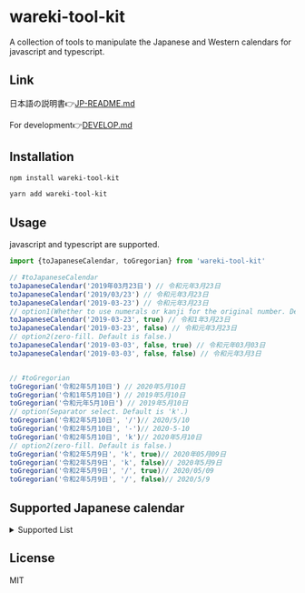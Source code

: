 # wareki-tool-kit

A collection of tools to manipulate the Japanese and Western calendars for javascript and typescript.

## Link

日本語の説明書👉[JP-README.md](https://github.com/Rujuu-prog/wareki-tool-kit/blob/main/JP-README.md)

For development👉[DEVELOP.md](https://github.com/Rujuu-prog/wareki-tool-kit/blob/main/DEVELOP.md)

## Installation

```bash
npm install wareki-tool-kit
```

```bash
yarn add wareki-tool-kit
```

## Usage

javascript and typescript are supported.

```typescript
import {toJapaneseCalendar, toGregorian} from 'wareki-tool-kit'

// ⏬toJapaneseCalendar
toJapaneseCalendar('2019年03月23日') // 令和元年3月23日
toJapaneseCalendar('2019/03/23') // 令和元年3月23日
toJapaneseCalendar('2019-03-23') // 令和元年3月23日
// option1(Whether to use numerals or kanji for the original number. Default is false.)
toJapaneseCalendar('2019-03-23', true) // 令和1年3月23日
toJapaneseCalendar('2019-03-23', false) // 令和元年3月23日
// option2(zero-fill. Default is false.)
toJapaneseCalendar('2019-03-03', false, true) // 令和元年03月03日
toJapaneseCalendar('2019-03-03', false, false) // 令和元年3月3日


// ⏬toGregorian
toGregorian('令和2年5月10日') // 2020年5月10日
toGregorian('令和1年5月10日') // 2019年5月10日
toGregorian('令和元年5月10日') // 2019年5月10日
// option(Separator select. Default is 'k'.)
toGregorian('令和2年5月10日', '/')// 2020/5/10
toGregorian('令和2年5月10日', '-')// 2020-5-10
toGregorian('令和2年5月10日', 'k')// 2020年5月10日
// option2(zero-fill. Default is false.)
toGregorian('令和2年5月9日', 'k', true)// 2020年05月09日
toGregorian('令和2年5月9日', 'k', false)// 2020年5月9日
toGregorian('令和2年5月9日', '/', true)// 2020/05/09
toGregorian('令和2年5月9日', '/', false)// 2020/5/9
```

## Supported Japanese calendar

<details><summary>Supported List</summary>

| Japanese Calendar |  AD |
|:-----------|------------:|
| 令和       | 2019        |
| 平成       | 1989        |
| 昭和       | 1926        |
| 大正       | 1912        |
| 明治       | 1868        |
| 慶応       | 1865        |
| 元治       | 1864        |
| 文久       | 1861        |
| 万延       | 1860        |
| 安政       | 1854        |
| 嘉永       | 1848        |
| 弘化       | 1844        |
| 天保       | 1830        |
</details>

## License

MIT
